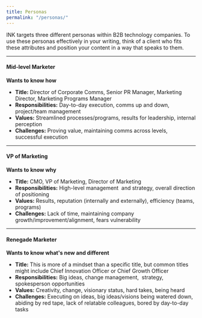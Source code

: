 ```yaml
---
title: Personas
permalink: "/personas/"
---
```


INK targets three different personas within B2B technology companies. To use these personas effectively in your writing, think of a client who fits these attributes and position your content in a way that speaks to them. 

---

#### **Mid-level Marketer**

**Wants to know how**

* **Title:** Director of Corporate Comms, Senior PR Manager, Marketing Director, Marketing Programs Manager
* **Responsibilities:** Day-to-day execution, comms up and down, project/team management
* **Values:** Streamlined processes/programs, results for leadership, internal perception
* **Challenges:** Proving value, maintaining comms across levels, successful execution

---

#### **VP of Marketing**

**Wants to know why**

* **Title:** CMO, VP of Marketing, Director of Marketing
* **Responsibilities:** High-level management  and strategy, overall direction of positioning
* **Values:** Results, reputation (internally and externally), efficiency (teams, programs)
* **Challenges:** Lack of time, maintaining company growth/improvement/alignment, fears vulnerability

---

#### **Renegade Marketer**

**Wants to know what's new and different**

* **Title:** This is more of a mindset than a specific title, but common titles might include Chief Innovation Officer or Chief Growth Officer
* **Responsibilities:** Big ideas, change management,  strategy, spokesperson opportunities
* **Values:** Creativity, change, visionary status, hard takes, being heard
* **Challenges:** Executing on ideas, big ideas/visions being watered down, abiding by red tape, lack of relatable colleagues, bored by day-to-day tasks